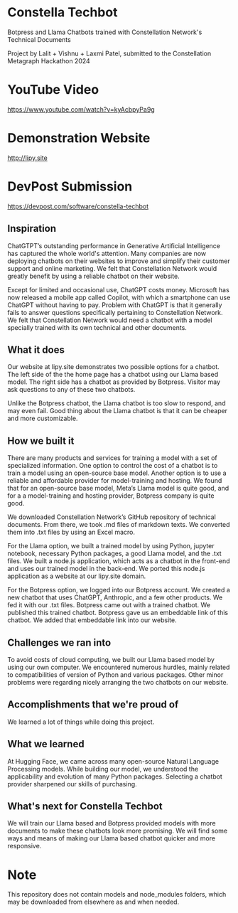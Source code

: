 # Constella Techbot

Botpress and Llama Chatbots trained with Constellation Network's Technical Documents

Project by Lalit + Vishnu + Laxmi Patel, submitted to the Constellation Metagraph Hackathon 2024

# YouTube Video

https://www.youtube.com/watch?v=kyAcbpyPa9g

# Demonstration Website

http://lipy.site

# DevPost Submission

https://devpost.com/software/constella-techbot

## Inspiration

ChatGTPT’s outstanding performance in Generative Artificial Intelligence has captured the whole world's attention. Many companies are now deploying chatbots on their websites to improve and simplify their customer support and online marketing. We felt that Constellation Network would greatly benefit by using a reliable chatbot on their website.

Except for limited and occasional use, ChatGPT costs money. Microsoft has now released a mobile app called Copilot, with which a smartphone can use ChatGPT without having to pay. Problem with ChatGPT is that it generally fails to answer questions specifically pertaining to Constellation Network. We felt that Constellation Network would need a chatbot with a model specially trained with its own technical and other documents.

## What it does

Our website at lipy.site demonstrates two possible options for a chatbot. The left side of the the home page has a chatbot using our Llama based model. The right side has a chatbot as provided by Botpress. Visitor may ask questions to any of these two chatbots.

Unlike the Botpress chatbot, the Llama chatbot is too slow to respond, and may even fail. Good thing about the Llama chatbot is that it can be cheaper and more customizable.

## How we built it

There are many products and services for training a model with a set of specialized information. One option to control the cost of a chatbot is to train a model using an open-source base model. Another option is to use a reliable and affordable provider for model-training and hosting. We found that for an open-source base model, Meta’s Llama model is quite good, and for a a model-training and hosting provider, Botpress company is quite good.

We downloaded Constellation Network’s GitHub repository of technical documents. From there, we took .md files of markdown texts. We converted them into .txt files by using an Excel macro.

For the Llama option, we built a trained model by using Python, jupyter notebook, necessary Python packages, a good Llama model, and the .txt files. We built a node.js application, which acts as a chatbot in the front-end and uses our trained model in the back-end. We ported this node.js application as a website at our lipy.site domain.

For the Botpress option, we logged into our Botpress account. We created a new chatbot that uses ChatGPT, Anthropic, and a few other products. We fed it with our .txt files. Botpress came out with a trained chatbot. We published this trained chatbot. Botpress gave us an embeddable link of this chatbot. We added that embeddable link into our website.

## Challenges we ran into

To avoid costs of cloud computing, we built our Llama based model by using our own computer. We encountered numerous hurdles, mainly related to compatibilities of version of Python and various packages. Other minor problems were regarding nicely arranging the two chatbots on our website.

## Accomplishments that we're proud of

We learned a lot of things while doing this project.

## What we learned

At Hugging Face, we came across many open-source Natural Language Processing models. While building our model, we understood the applicability and evolution of many Python packages. Selecting a chatbot provider sharpened our skills of purchasing.

## What's next for Constella Techbot

We will train our Llama based and Botpress provided models with more documents to make these chatbots look more promising. We will find some ways and means of making our Llama based chatbot  quicker and more responsive.

# Note

This repository does not contain models and node_modules folders, which may be downloaded from elsewhere as and when needed.
